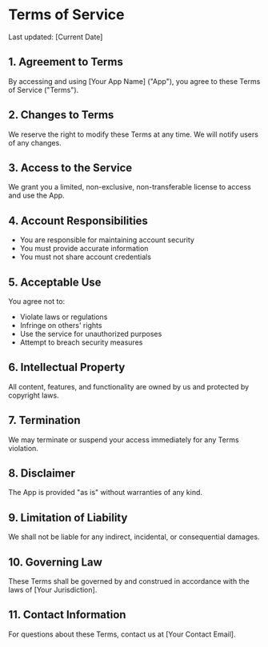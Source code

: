 # Terms of Service

Last updated: [Current Date]

## 1. Agreement to Terms

By accessing and using [Your App Name] ("App"), you agree to these Terms of Service ("Terms").

## 2. Changes to Terms

We reserve the right to modify these Terms at any time. We will notify users of any changes.

## 3. Access to the Service

We grant you a limited, non-exclusive, non-transferable license to access and use the App.

## 4. Account Responsibilities

- You are responsible for maintaining account security
- You must provide accurate information
- You must not share account credentials

## 5. Acceptable Use

You agree not to:
- Violate laws or regulations
- Infringe on others' rights
- Use the service for unauthorized purposes
- Attempt to breach security measures

## 6. Intellectual Property

All content, features, and functionality are owned by us and protected by copyright laws.

## 7. Termination

We may terminate or suspend your access immediately for any Terms violation.

## 8. Disclaimer

The App is provided "as is" without warranties of any kind.

## 9. Limitation of Liability

We shall not be liable for any indirect, incidental, or consequential damages.

## 10. Governing Law

These Terms shall be governed by and construed in accordance with the laws of [Your Jurisdiction].

## 11. Contact Information

For questions about these Terms, contact us at [Your Contact Email].
